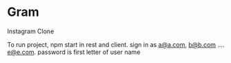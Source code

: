 # Gram

Instagram Clone

To run project, npm start in rest and client. sign in as a@a.com, b@b.com .... e@e.com. password is first letter of user name
